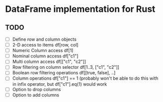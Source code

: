 # DataFrame implementation for Rust

## TODO

- [ ] Define row and column objects
- [ ] 2-D access to items df[row, col]
- [ ] Numeric Column access df[1]
- [ ] Nominal column access df["c1"]
- [ ] Multi column access df[["c1", "c2"]]
- [ ] Row filtering on column selector df[1..3, ["c1", "c2"]]
- [ ] Boolean row filtering operations df[[true, false], ..]
- [ ] Column operations df["c1"] == 1 (probably won't be able to do this with in infix operator, but df["c1"].eq(1) would work
- [ ] Option to drop columns
- [ ] Option to add columns

